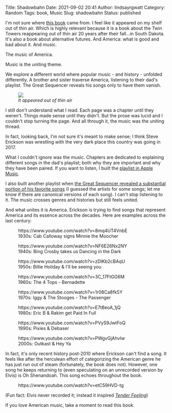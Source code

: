 Title: Shadowbahn
Date: 2021-09-02 20:41
Author: lindsayrgwatt
Category: Random
Tags: book, Music
Slug: shadowbahn
Status: published



I'm not sure where [this book](https://www.amazon.com/dp/B01IOHQ7ZW/ref=dp-kindle-redirect?_encoding=UTF8&btkr=1) came from. I feel like it appeared on my shelf out of thin air. Which is highly relevant because it is a book about the Twin Towers reappearing out of thin air 20 years after their fall...in South Dakota. It's also a book about alternative futures. And America: what is good and bad about it. And music.





The music of America.





Music is the uniting theme.





We explore a different world where popular music - and history - unfolded differently. A brother and sister traverse America, listening to their dad's playlist. The Great Sequencer reveals his songs only to have them vanish.





<figure class=" size-large">
<img src="{static}/images/2021/09/IMG_6059-768x1024.jpeg" class="" /><br />

<figcaption><em>It appeared out of thin air</em></figcaption>
</figure>





I still don't understand what I read. Each page was a chapter until they weren't. Things made sense until they didn't. But the prose was lucid and I couldn't stop turning the page. And all through it, the music was the uniting thread.





In fact, looking back, I'm not sure it's meant to make sense; I think Steve Erickson was wrestling with the very dark place this country was going in 2017.





What I couldn't ignore was the music. Chapters are dedicated to explaining different songs in the dad's playlist; both why they are important and why they have been paired. If you want to listen, I built the [playlist in Apple Music](https://music.apple.com/us/playlist/shadowbahn-the-great-sequencers-playlist/pl.u-DdANNaasL9alZ).





I also built another playlist when [the Great Sequencer revealed a substantial portion of his favorite songs](https://music.apple.com/us/playlist/shadowbahn/pl.u-38oWW5WCNWPgp) (I guessed the artists for some songs; let me know if there are canonical versions of each song). I can't stop listening to it. The music crosses genres and histories but still feels united.





And what unites it is America. Erickson is trying to find songs that represent America and its essence across the decades. Here are examples across the last century:





<figure class=" is-type-video is-provider-youtube  wp-embed-aspect-4-3 wp-has-aspect-ratio">
<div class="">
https://www.youtube.com/watch?v=8mq4UT4VnbE
</div>
<figcaption>1930s: Cab Calloway signs Minnie the Moocher</figcaption>
</figure>





<figure class=" is-type-video is-provider-youtube  wp-embed-aspect-4-3 wp-has-aspect-ratio">
<div class="">
https://www.youtube.com/watch?v=NF6E26Nx2NY
</div>
<figcaption>1940s: Bing Crosby takes us Dancing in the Dark</figcaption>
</figure>





<figure class=" is-type-video is-provider-youtube  wp-embed-aspect-4-3 wp-has-aspect-ratio">
<div class="">
https://www.youtube.com/watch?v=zDlKb2cBAqU
</div>
<figcaption>1950s: Billie Holiday &amp; I'll be seeing you</figcaption>
</figure>





<figure class=" is-type-video is-provider-youtube  wp-embed-aspect-4-3 wp-has-aspect-ratio">
<div class="">
https://www.youtube.com/watch?v=3C_17FtGG6M
</div>
<figcaption>1960s: The 4 Tops - Bernadette</figcaption>
</figure>





<figure class=" is-type-video is-provider-youtube  wp-embed-aspect-4-3 wp-has-aspect-ratio">
<div class="">
https://www.youtube.com/watch?v=1r08Ca8fk5Y
</div>
<figcaption>1970s: Iggy &amp; The Stooges - The Passenger</figcaption>
</figure>





<figure class=" is-type-video is-provider-youtube  wp-embed-aspect-16-9 wp-has-aspect-ratio">
<div class="">
https://www.youtube.com/watch?v=E7t8eoA_1jQ
</div>
<figcaption>1980s: Eric B &amp; Rakim get Paid In Full</figcaption>
</figure>





<figure class=" is-type-video is-provider-youtube  wp-embed-aspect-4-3 wp-has-aspect-ratio">
<div class="">
https://www.youtube.com/watch?v=PVyS9JwtFoQ
</div>
<figcaption>1990s: Pixies &amp; Debaser</figcaption>
</figure>





<figure class=" is-type-video is-provider-youtube  wp-embed-aspect-4-3 wp-has-aspect-ratio">
<div class="">
https://www.youtube.com/watch?v=PWgvGjAhvIw
</div>
<figcaption>2000s: Outkast &amp; Hey Ya</figcaption>
</figure>





In fact, it's only recent history post-2010 where Erickson can't find a song. It feels like after the herculean effort of categorizing the American genre he has just run out of steam (fortunately, the book does not). However, one song he keeps returning to (even speculating on an unrecorded version by Elvis) is Oh Shenandoah. This song echoes throughout the book.





<figure class=" is-type-video is-provider-youtube  wp-embed-aspect-4-3 wp-has-aspect-ratio">
<div class="">
https://www.youtube.com/watch?v=etC59HVD-tg
</div>
</figure>





(Fun fact: Elvis never recorded it; instead it inspired *[Tender Feeling](https://www.youtube.com/watch?v=eF1R3blu1ic)*)





If you love American music, take a moment to read this book.


